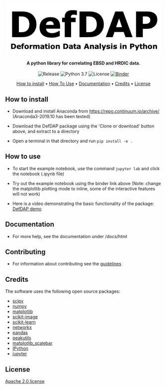 <p align="center">
  <img src="docs/source/_static/logo.png">
</p>

<h4 align="center">A python library for correlating EBSD and HRDIC data.</h4>

<p align="center">
  <img alt="Release" src="https://img.shields.io/github/v/release/MechMicroMan/DefDAP?include_prereleases">
  <img alt="Python 3.7" src="https://img.shields.io/badge/python-3.7-red">
  <img alt="License" src="https://img.shields.io/github/license/MechMicroMan/DefDAP">
  <a href="https://mybinder.org/v2/gh/MechMicroMan/DefDAP/master?filepath=example_notebook.ipynb">
    <img alt="Binder" src="https://mybinder.org/badge_logo.svg">
  </a>
</p>

<p align="center">
  <a href="#how-to-install">How to install</a> •
  <a href="#how-to-use">How To Use</a> •
  <a href="#documentation">Documentation</a> •
  <a href="#credits">Credits</a> •
  <a href="#license">License</a>
</p>


## How to install

- Download and install Anaconda from https://repo.continuum.io/archive/ (Anaconda3-2019.10 has been tested)

- Download the DefDAP package using the 'Clone or download' button above, and extract to a directory

- Open a terminal in that directory and run `pip install -e .`

## How to use

- To start the example notebook, use the command `jupyter lab` and click the notebook (.ipynb file)

- Try out the example notebook using the binder link above (Note: change the matplotlib plotting mode to inline, some of the interactive features will not work)

- Here is a video demonstrating the basic functionality of the package: 
[DefDAP demo](http://www.youtube.com/watch?v=JIbc7F-nFSQ "DefDAP demo")

## Documentation

- For more help, see the documentation under /docs/html

## Contributing

- For information about contributing see the [guidelines](/docs/contributing.md)

## Credits

The software uses the following open source packages:

- [scipy](http://scipy.org/)
- [numpy](http://numpy.org/)
- [matplotlib](http://matplotlib.org/)
- [scikit-image](http://scikit-image.org/)
- [scikit-learn](https://scikit-learn.org/stable/)
- [networkx](https://networkx.github.io/)
- [pandas](http://pandas.pydata.org)
- [peakutils](https://peakutils.readthedocs.io/en/latest/)
- [matplotlib_scalebar](https://pypi.org/project/matplotlib-scalebar/)
- [IPython](https://ipython.org/)
- [jupyter](https://jupyter.org/)

## License

[Apache 2.0 license](/LICENSE)
